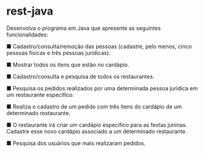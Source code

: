 # rest-java
Desenvolva o programa em Java que apresente as seguintes funcionalidades:

■ Cadastro/consulta/remoção das pessoas (cadastre, pelo menos, cinco pessoas físicas e três pessoas jurídicas).

■ Mostrar todos os itens que estão no cardápio.

■ Cadastro/consulta e pesquisa de todos os restaurantes.

■ Pesquisa os pedidos realizados por uma determinada pessoa jurídica em um restaurante específico.

■ Realiza o cadastro de um pedido com três itens do cardápio de um determinado restaurante.

■ O restaurante irá criar um cardápio específico para as festas juninas. Cadastre esse novo cardápio associado a um determinado restaurante.

■ Pesquisa dos usuários que mais realizaram pedidos.
